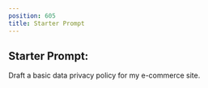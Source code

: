 ```yaml
---
position: 605
title: Starter Prompt
---
```


## Starter Prompt:

Draft a basic data privacy policy for my e-commerce site.